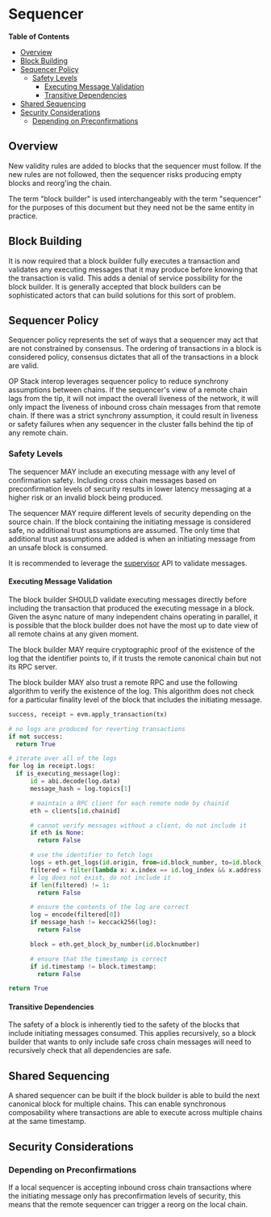 # Sequencer

<!-- START doctoc generated TOC please keep comment here to allow auto update -->
<!-- DON'T EDIT THIS SECTION, INSTEAD RE-RUN doctoc TO UPDATE -->
**Table of Contents**

- [Overview](#overview)
- [Block Building](#block-building)
- [Sequencer Policy](#sequencer-policy)
  - [Safety Levels](#safety-levels)
    - [Executing Message Validation](#executing-message-validation)
    - [Transitive Dependencies](#transitive-dependencies)
- [Shared Sequencing](#shared-sequencing)
- [Security Considerations](#security-considerations)
  - [Depending on Preconfirmations](#depending-on-preconfirmations)

<!-- END doctoc generated TOC please keep comment here to allow auto update -->

## Overview

New validity rules are added to blocks that the sequencer must follow. If the
new rules are not followed, then the sequencer risks producing empty blocks
and reorg'ing the chain.

The term "block builder" is used interchangeably with the term "sequencer" for the purposes of this document but
they need not be the same entity in practice.

## Block Building

It is now required that a block builder fully executes a transaction and validates any executing messages
that it may produce before knowing that the transaction is valid. This adds a denial of service possibility
for the block builder. It is generally accepted that block builders can be sophisticated actors that can
build solutions for this sort of problem.

## Sequencer Policy

Sequencer policy represents the set of ways that a sequencer may act that are not constrained by consensus.
The ordering of transactions in a block is considered policy, consensus dictates that all of the transactions
in a block are valid.

OP Stack interop leverages sequencer policy to reduce synchrony assumptions between chains.
If the sequencer's view of a remote chain lags from the tip, it will not impact the overall liveness of
the network, it will only impact the liveness of inbound cross chain messages from that remote chain.
If there was a strict synchrony assumption, it could result in liveness or safety failures when any sequencer
in the cluster falls behind the tip of any remote chain.

### Safety Levels

The sequencer MAY include an executing message with any level of confirmation safety.
Including cross chain messages based on preconfirmation levels of security results
in lower latency messaging at a higher risk or an invalid block being produced.

The sequencer MAY require different levels of security depending on the source chain.
If the block containing the initiating message is considered safe, no additional trust
assumptions are assumed. The only time that additional trust assumptions are added is
when an initiating message from an unsafe block is consumed.

It is recommended to leverage the [supervisor](./supervisor.md) API to validate messages.

#### Executing Message Validation

The block builder SHOULD validate executing messages directly before including the transaction
that produced the executing message in a block. Given the async nature of many independent chains
operating in parallel, it is possible that the block builder does not have the most up to date
view of all remote chains at any given moment.

The block builder MAY require cryptographic proof of the existence of the log
that the identifier points to, if it trusts the remote canonical chain but not its RPC server.

The block builder MAY also trust a remote RPC and use the following algorithm to verify the
existence of the log. This algorithm does not check for a particular finality level of the
block that includes the initiating message.

```python
success, receipt = evm.apply_transaction(tx)

# no logs are produced for reverting transactions
if not success:
  return True

# iterate over all of the logs
for log in receipt.logs:
  if is_executing_message(log):
      id = abi.decode(log.data)
      message_hash = log.topics[1]

      # maintain a RPC client for each remote node by chainid
      eth = clients[id.chainid]

      # cannot verify messages without a client, do not include it
      if eth is None:
        return False

      # use the identifier to fetch logs
      logs = eth.get_logs(id.origin, from=id.block_number, to=id.block_number)
      filtered = filter(lambda x: x.index == id.log_index && x.address == id.origin)
      # log does not exist, do not include it
      if len(filtered) != 1:
        return False

      # ensure the contents of the log are correct
      log = encode(filtered[0])
      if message_hash != keccack256(log):
        return False

      block = eth.get_block_by_number(id.blocknumber)

      # ensure that the timestamp is correct
      if id.timestamp != block.timestamp:
        return False

return True
```

#### Transitive Dependencies

The safety of a block is inherently tied to the safety of the blocks that include initiating messages
consumed. This applies recursively, so a block builder that wants to only include safe cross chain
messages will need to recursively check that all dependencies are safe.

## Shared Sequencing

A shared sequencer can be built if the block builder is able to build the next canonical block
for multiple chains. This can enable synchronous composability where transactions are able
to execute across multiple chains at the same timestamp.

## Security Considerations

### Depending on Preconfirmations

If a local sequencer is accepting inbound cross chain transactions where the initiating message only has preconfirmation
levels of security, this means that the remote sequencer can trigger a reorg on the local chain.
